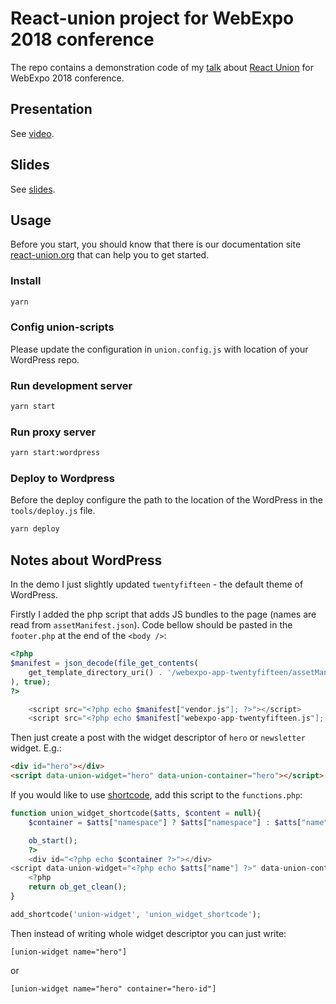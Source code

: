 # React-union project for WebExpo 2018 conference

The repo contains a demonstration code of my [talk](https://www.webexpo.net/prague2018/talk?id=live-demo-react-js-portals-and-modern-js-apps-for-cms) about [React Union](https://github.com/lundegaard/react-union) for WebExpo 2018 conference.

## Presentation

See [video](https://www.webexpo.net/videos/).

## Slides

See [slides](https://www.konrady.cz/m/portals-in-react.pdf).

## Usage

Before you start, you should know that there is our documentation site [react-union.org](http://react-union.org) that can help you to get started.

### Install

```sh
yarn
```

### Config union-scripts

Please update the configuration in `union.config.js` with location of your WordPress repo.

### Run development server

```sh
yarn start
```

### Run proxy server

```sh
yarn start:wordpress
```

### Deploy to Wordpress

Before the deploy configure the path to the location of the WordPress in the `tools/deploy.js` file.

```sh
yarn deploy
```

## Notes about WordPress

In the demo I just slightly updated `twentyfifteen` - the default theme of WordPress.

Firstly I added the php script that adds JS bundles to the page (names are read from `assetManifest.json`).
Code bellow should be pasted in the `footer.php` at the end of the `<body />`:

```php
<?php
$manifest = json_decode(file_get_contents(
	get_template_directory_uri() . '/webexpo-app-twentyfifteen/assetManifest.json'
), true);
?>

    <script src="<?php echo $manifest["vendor.js"]; ?>"></script>
    <script src="<?php echo $manifest["webexpo-app-twentyfifteen.js"]; ?>"></script>
```

Then just create a post with the widget descriptor of `hero` or `newsletter` widget. E.g.:

```html
<div id="hero"></div>
<script data-union-widget="hero" data-union-container="hero"></script>
```

If you would like to use [shortcode](https://codex.wordpress.org/Shortcode_API), add this script to the `functions.php`:

```php
function union_widget_shortcode($atts, $content = null){
	$container = $atts["namespace"] ? $atts["namespace"] : $atts["name"] . "-". wp_generate_uuid4();

	ob_start();
	?>
	<div id="<?php echo $container ?>"></div>
<script data-union-widget="<?php echo $atts["name"] ?>" data-union-container="<?php echo $container ?>" type="application/json"><?php echo $content ?></script>
	<?php
	return ob_get_clean();
}

add_shortcode('union-widget', 'union_widget_shortcode');
```

Then instead of writing whole widget descriptor you can just write:

```
[union-widget name="hero"]
```

or

```
[union-widget name="hero" container="hero-id"]
```
